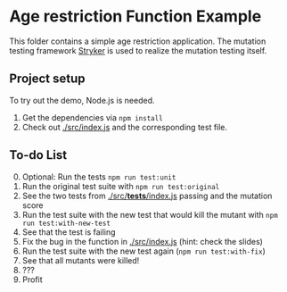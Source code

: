 # Age restriction Function Example

This folder contains a simple age restriction application. The mutation testing framework [Stryker](https://stryker-mutator.io/) is used
to realize the mutation testing itself. 

## Project setup

To try out the demo, Node.js is needed.

1. Get the dependencies via `npm install`
2. Check out [./src/index.js](./src/index.js) and the corresponding test file.

## To-do List
0. Optional: Run the tests `npm run test:unit`
1. Run the original test suite with `npm run test:original`
2. See the two tests from [./src/__tests__/index.js](./src/__tests__/index.js) passing and the mutation score
3. Run the test suite with the new test that would kill the mutant with `npm run test:with-new-test`
4. See that the test is failing
5. Fix the bug in the function in [./src/index.js](./src/index.js)  (hint: check the slides)
6. Run the test suite with the new test again (`npm run test:with-fix`)
7. See that all mutants were killed!
8. ???
9. Profit
